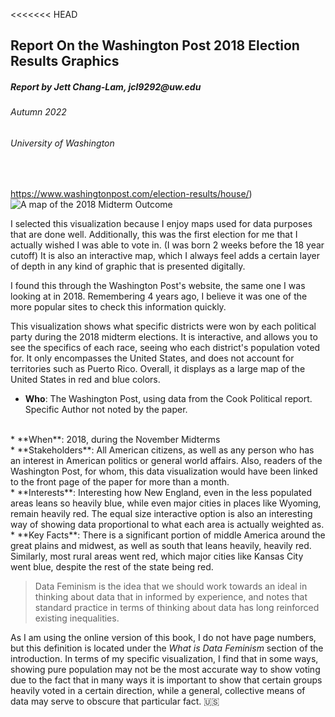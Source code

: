 <<<<<<< HEAD
## Report On the Washington Post 2018 Election Results Graphics
##### _**Report by Jett Chang-Lam**, jcl9292@uw.edu_
###### Autumn 2022
###### University of Washington
<br>

https://www.washingtonpost.com/election-results/house/)
<br>
![A map of the 2018 Midterm Outcome](https://www.washingtonpost.com/election-results/house/)

I selected this visualization because I enjoy maps used for data purposes that are done well. Additionally, this was the first election for me that I actually wished I was able to vote in. (I was born 2 weeks before the 18 year cutoff) It is also an interactive map, which I always feel adds a certain layer of depth in any kind of graphic that is presented digitally.

I found this through the Washington Post's website, the same one I was looking at in 2018. Remembering 4 years ago, I believe it was one of the more popular sites to check this information quickly.

This visualization shows what specific districts were won by each political party during the 2018 midterm elections. It is interactive, and allows you to see the specifics of each race, seeing who each district's population voted for. It only encompasses the United States, and does not account for territories such as Puerto Rico. Overall, it displays as a large map of the United States in red and blue colors.

* **Who**: The Washington Post, using data from the Cook Political report. Specific Author not noted by the paper.
<br>
* **When**: 2018, during the November Midterms
<br>
* **Stakeholders**: All American citizens, as well as any person who has an interest in American politics or general world affairs. Also, readers of the Washington Post, for whom, this data visualization would have been linked to the front page of the paper for more than a month.
<br>
* **Interests**: Interesting how New England, even in the less populated areas leans so heavily blue, while even major cities in places like Wyoming, remain heavily red. The equal size interactive option is also an interesting way of showing data proportional to what each area is actually weighted as.
<br>
* **Key Facts**: There is a significant portion of middle America around the great plains and midwest, as well as south that leans heavily, heavily red. Similarly, most rural areas went red, which major cities like Kansas City went blue, despite the rest of the state being red.


>Data Feminism is the idea that we should work towards an ideal in thinking about data that in informed by experience, and notes that standard practice in terms of thinking about data has long reinforced existing inequalities.

As I am using the online version of this book, I do not have page numbers, but this definition is located under the *What is Data Feminism* section of the introduction. In terms of my specific visualization, I find that in some ways, showing pure population may not be the most accurate way to show voting due to the fact that in many ways it is important to show that certain groups heavily voted in a certain direction, while a general, collective means of data may serve to obscure that particular fact. :us:
